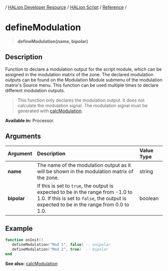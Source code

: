 / [HALion Developer Resource](../../HALion-Developer-Resource.md) / [HALion Script](./HALion-Script.md) / [Reference](./Reference.md) /

# defineModulation

>**defineModulation(name, bipolar)**

## Description

Function to declare a modulation output for the script module, which can be assigned in the modulation matrix of the zone. The declared modulation outputs can be found on the Modulation Module submenu of the modulation matrix's Source menu. This function can be used multiple times to declare different modulation outputs.

>This function only declares the modulation output. It does not calculate the modulation signal. The modulation signal must be generated with [calcModulation](./calcModulation.md).


**Available in:** Processor.

## Arguments

|Argument|Description|Value Type|
|:-|:-|:-|
|**name**|The name of the modulation output as it will be shown in the modulation matrix of the zone.|string|
|**bipolar**|If this is set to ``true``, the output is expected to be in the range from -1.0 to 1.0. If this is set to ``false``, the output is expected to be in the range from 0.0 to 1.0.|boolean|

## Example

```lua
function onInit()
   defineModulation("Mod 1", false) -- unipolar
   defineModulation("Mod 2", true)  -- bipolar
end
```

**See also:** [calcModulation](./calcModulation.md)